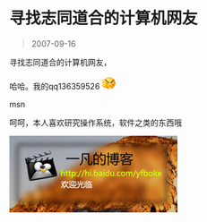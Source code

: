 # 寻找志同道合的计算机网友 

> 2007-09-16

<div class="pcs-article-content_ptkaiapt4bxy_baiduscarticle" id="detailArticleContent_ptkaiapt4bxy_baiduscarticle">
 <p>
  寻找志同道合的计算机网友，
 </p>
 <p>
  哈哈。我的qq136359526
  <img src="images/48411b30cc09bf1845aafaede5ac5835.jpg"/>
 </p>
 <p>
  msn
 </p>
 <p>
  呵呵，本人喜欢研究操作系统，软件之类的东西哦
 </p>
 <img class="blogimg" small="0" src="images/14536c18a51fe70ed96a228096ac3be6.jpg"/>
</div>


